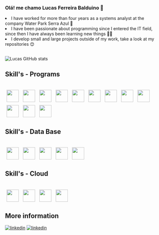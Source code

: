 ### Olá! me chamo Lucas Ferreira Balduino 👋

<div>
    <li>
        I have worked for more than four years as a systems analyst at the company Water Park Serra Azul 💼
    </li>
    <li>
        I have been passionate about programming since I entered the IT field, since then I have always been learning new things 👨‍💻
    </li>
    <li>
         I develop small and large projects outside of my work, take a look at my repositories 😊
    </li>

</div>

</br>

![Lucas GitHub stats](https://github-readme-stats.vercel.app/api?username=LucasKjkk&show_icons=true&theme=tokyonight)




## Skill's - Programs

<div style = "display: inline_block"><br/>
    <img loading="lazy" src="https://cdn.jsdelivr.net/gh/devicons/devicon@latest/icons/python/python-original.svg" vspace="5" hspace="5" width="40" height="40"/>      
    <img loading="lazy" src="https://cdn.jsdelivr.net/gh/devicons/devicon@latest/icons/nodejs/nodejs-original.svg" vspace="5" hspace="5" width="40" height="40"/>
    <img loading="lazy" src="https://cdn.jsdelivr.net/gh/devicons/devicon@latest/icons/nextjs/nextjs-original.svg" vspace="5" hspace="5" width="40" height="40"/>
    <img loading="lazy" src="https://cdn.jsdelivr.net/gh/devicons/devicon@latest/icons/typescript/typescript-plain.svg" vspace="5" hspace="5" width="40" height="40"/>
    <img loading="lazy" src="https://cdn.jsdelivr.net/gh/devicons/devicon@latest/icons/javascript/javascript-plain.svg" vspace="5" hspace="5" width="40" height="40"/>
    <img loading="lazy" src="https://cdn.jsdelivr.net/gh/devicons/devicon@latest/icons/php/php-original.svg" vspace="5" hspace="5" width="40" height="40"/>
    <img loading="lazy" src="https://cdn.jsdelivr.net/gh/devicons/devicon@latest/icons/django/django-plain.svg" vspace="5" hspace="5" width="40" height="40"/>
    <img loading="lazy" src="https://cdn.jsdelivr.net/gh/devicons/devicon@latest/icons/arduino/arduino-original.svg" vspace="5" hspace="5" width="40" height="40"/>
    <img loading="lazy" src="https://cdn.jsdelivr.net/gh/devicons/devicon/icons/git/git-original.svg" vspace="5" hspace="5" width="40" height="40"/>
    <img loading="lazy" src="https://cdn.jsdelivr.net/gh/devicons/devicon@latest/icons/html5/html5-original.svg" vspace="5" hspace="5" width="40" height="40"/>
    <img loading="lazy" src="https://cdn.jsdelivr.net/gh/devicons/devicon@latest/icons/css3/css3-original.svg" vspace="5" hspace="5" width="40" height="40"/>
    <img loading="lazy" src="https://cdn.jsdelivr.net/gh/devicons/devicon@latest/icons/tailwindcss/tailwindcss-original.svg" vspace="5" hspace="5" width="40" height="40"/>

## Skill's - Data Base

<div style = "display: inline_block"><br/>
    <img loading="lazy" src="https://cdn.jsdelivr.net/gh/devicons/devicon@latest/icons/mysql/mysql-original.svg" vspace="5" hspace="5" width="40" height="40"/>
    <img loading="lazy" src="https://cdn.jsdelivr.net/gh/devicons/devicon@latest/icons/microsoftsqlserver/microsoftsqlserver-plain.svg" vspace="5" hspace="5" width="40" height="40"/>
    <img loading="lazy" src="https://cdn.jsdelivr.net/gh/devicons/devicon@latest/icons/mariadb/mariadb-original.svg" vspace="5" hspace="5" width="40" height="40"/>
    <img loading="lazy" src="https://cdn.jsdelivr.net/gh/devicons/devicon@latest/icons/mongodb/mongodb-original.svg" vspace="5" hspace="5" width="40" height="40"/>
    <img loading="lazy" src="https://cdn.jsdelivr.net/gh/devicons/devicon@latest/icons/sqlite/sqlite-original.svg" vspace="5" hspace="5" width="40" height="40"/>



## Skill's - Cloud

<div style = "display: inline_block"><br/>
    <img loading="lazy" src="https://cdn.jsdelivr.net/gh/devicons/devicon@latest/icons/amazonwebservices/amazonwebservices-original-wordmark.svg" vspace="5" hspace="5" width="40" height="40"/>
    <img loading="lazy" src="https://cdn.jsdelivr.net/gh/devicons/devicon@latest/icons/azure/azure-original.svg" vspace="5" hspace="5" width="40" height="40"/>
    <img loading="lazy" src="https://cdn.jsdelivr.net/gh/devicons/devicon@latest/icons/oracle/oracle-original.svg" vspace="5" hspace="5" width="40" height="40"/>
    <img loading="lazy" src="https://cdn.jsdelivr.net/gh/devicons/devicon@latest/icons/googlecloud/googlecloud-original.svg" vspace="5" hspace="5" width="40" height="40"/>


## More information
[![linkedin](https://img.shields.io/badge/LinkedIn-0077B5?style=for-the-badge&logo=linkedin&logoColor=white)](https://www.linkedin.com/in/lucas-ferreira-balduino-a7a960227/)
[![linkedin](https://img.shields.io/badge/Instagram-E4405F?style=for-the-badge&logo=instagram&logoColor=white)](https://www.instagram.com/_luxxca.b_/)
